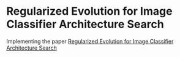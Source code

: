 # Regularized Evolution for Image Classifier Architecture Search

Implementing the paper [Regularized Evolution for Image Classifier Architecture Search](https://arxiv.org/pdf/1802.01548v7.pdf)
